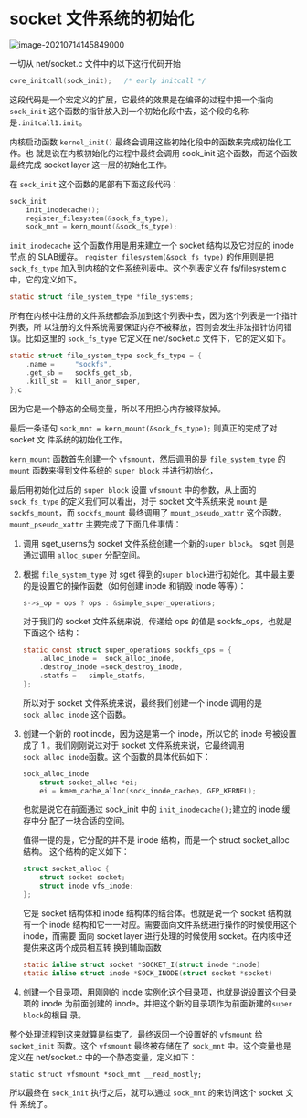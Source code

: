 # socket 文件系统的初始化
![image-20210714145849000](https://user-images.githubusercontent.com/36949881/126860308-cbcf5f74-e9b8-44be-a838-a3af9134c2cf.png)

一切从 net/socket.c 文件中的以下这行代码开始

```c
core_initcall(sock_init);	/* early initcall */
```

这段代码是一个宏定义的扩展，它最终的效果是在编译的过程中把一个指向 `sock_init` 这个函数的指针放入到一个初始化段中去，这个段的名称是`.initcall1.init`。

内核启动函数 `kernel_init()` 最终会调用这些初始化段中的函数来完成初始化工作。也 就是说在内核初始化的过程中最终会调用 sock_init 这个函数，而这个函数最终完成 socket layer 这一层的初始化工作。

在 `sock_init` 这个函数的尾部有下面这段代码：

```c
sock_init
    init_inodecache();
    register_filesystem(&sock_fs_type);
    sock_mnt = kern_mount(&sock_fs_type);
```

`init_inodecache` 这个函数作用是用来建立一个 socket 结构以及它对应的 inode 节点 的 SLAB缓存。 `register_filesystem(&sock_fs_type)` 的作用则是把 `sock_fs_type` 加入到内核的文件系统列表中。这个列表定义在 fs/filesystem.c 中，它的定义如下。

```c
static struct file_system_type *file_systems;
```

所有在内核中注册的文件系统都会添加到这个列表中去，因为这个列表是一个指针列表，所 以注册的文件系统需要保证内存不被释放，否则会发生非法指针访问错误。比如这里的 `sock_fs_type` 它定义在 net/socket.c 文件下，它的定义如下。

```c
static struct file_system_type sock_fs_type = {
    .name =		"sockfs",
    .get_sb =	sockfs_get_sb,
    .kill_sb =	kill_anon_super,
};c
```

因为它是一个静态的全局变量，所以不用担心内存被释放掉。

最后一条语句 `sock_mnt = kern_mount(&sock_fs_type);` 则真正的完成了对 socket 文 件系统的初始化工作。 

`kern_mount` 函数首先创建一个 `vfsmount`，然后调用的是 `file_system_type` 的 `mount` 函数来得到文件系统的 `super block` 并进行初始化， 


最后用初始化过后的 `super block` 设置 `vfsmount` 中的参数，从上面的 `sock_fs_type` 的定义我们可以看出，对于 socket 文件系统来说 `mount` 是 `sockfs_mount`，而 `sockfs_mount` 最终调用了 `mount_pseudo_xattr` 这个函数。 `mount_pseudo_xattr` 主要完成了下面几件事情：

1. 调用 sget_userns为 socket 文件系统创建一个新的`super block`。 sget 则是通过调用 `alloc_super` 分配空间。

2. 根据 `file_system_type` 对 sget 得到的`super block`进行初始化。其中最主要的是设置它的操作函数（如何创建 inode 和销毁 inode 等等）：

    ```c
    s->s_op = ops ? ops : &simple_super_operations;
    ```

    对于我们的 socket 文件系统来说，传递给 ops 的值是 sockfs_ops，也就是下面这个 结构：

    ```c
    static const struct super_operations sockfs_ops = {
        .alloc_inode =	sock_alloc_inode,
        .destroy_inode =sock_destroy_inode,
        .statfs =	simple_statfs,
    };
    ```

    所以对于 socket 文件系统来说，最终我们创建一个 inode 调用的是 `sock_alloc_inode` 这个函数。

3. 创建一个新的 root inode，因为这是第一个 inode，所以它的 inode 号被设置成了 1 。我们刚刚说过对于 socket 文件系统来说，它最终调用`sock_alloc_inode`函数。这 个函数的具体代码如下：

    ```C
    sock_alloc_inode
        struct socket_alloc *ei;
        ei = kmem_cache_alloc(sock_inode_cachep, GFP_KERNEL);
    ```

    也就是说它在前面通过 sock_init 中的 `init_inodecache();`建立的 inode 缓存中分 配了一块合适的空间。

    值得一提的是，它分配的并不是 inode 结构，而是一个 struct socket_alloc 结构。 这个结构的定义如下：

    ```C
    struct socket_alloc {
        struct socket socket;
        struct inode vfs_inode;
    };
    ```

    它是 socket 结构体和 inode 结构体的结合体。也就是说一个 socket 结构就有一个 inode 结构和它一一对应。需要面向文件系统进行操作的时候使用这个 inode，而需要 面向 socket layer 进行处理的时候使用 socket。在内核中还提供来这两个成员相互转 换到辅助函数

    ```c
    static inline struct socket *SOCKET_I(struct inode *inode)
    static inline struct inode *SOCK_INODE(struct socket *socket)
    ```

4. 创建一个目录项，用刚刚的 inode 实例化这个目录项，也就是说设置这个目录项的 inode 为前面创建的 inode。并把这个新的目录项作为前面新建的`super block`的根目 录。

整个处理流程到这来就算是结束了。最终返回一个设置好的 `vfsmount` 给 `socket_init` 函数。这个 `vfsmount` 最终被存储在了 `sock_mnt` 中。这个变量也是定义在 net/socket.c 中的一个静态变量，定义如下：

```
static struct vfsmount *sock_mnt __read_mostly;
```

所以最终在 `sock_init` 执行之后，就可以通过 `sock_mnt` 的来访问这个 socket 文件 系统了。

[^1]: 传统的进程间通信技术，比如信号、管道、信号量、共享内存等等。这些技术都是用于同一机器上到进程。当然 socket 也可以用于本机上的进程通信。
[^2]: 你可以使用 `lsof -U` 命令来查看打开的 socket 文件，一般来说在 /tmp 目录下会有很多这类文件。
